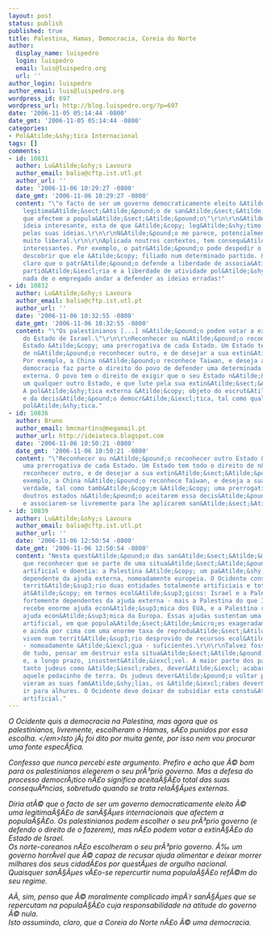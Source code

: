 ```yaml
---
layout: post
status: publish
published: true
title: Palestina, Hamas, Democracia, Coreia do Norte
author:
  display_name: luispedro
  login: luispedro
  email: luis@luispedro.org
  url: ''
author_login: luispedro
author_email: luis@luispedro.org
wordpress_id: 697
wordpress_url: http://blog.luispedro.org/?p=697
date: '2006-11-05 05:14:44 -0800'
date_gmt: '2006-11-05 05:14:44 -0800'
categories:
- Pol&Atilde;&shy;tica Internacional
tags: []
comments:
- id: 10831
  author: Lu&Atilde;&shy;s Lavoura
  author_email: balio@cftp.ist.utl.pt
  author_url: ''
  date: '2006-11-06 10:29:27 -0800'
  date_gmt: '2006-11-06 10:29:27 -0800'
  content: "\"o facto de ser um governo democraticamente eleito &Atilde;&copy; uma
    legitima&Atilde;&sect;&Atilde;&pound;o de san&Atilde;&sect;&Atilde;&micro;es internacionais
    que afectem a popula&Atilde;&sect;&Atilde;&pound;o\"\r\n\r\n&Atilde;&permil; uma
    ideia interesante, esta de que &Atilde;&copy; leg&Atilde;&shy;timo punir uma pessoa
    pelas suas ideias.\r\n\r\nN&Atilde;&pound;o me parece, potencialmente, uma ideia
    muito liberal.\r\n\r\nAplicada noutros contextos, tem consequ&Atilde;&ordf;ncias
    interessantes. Por exemplo, o patr&Atilde;&pound;o pode despedir o empregado se
    descobrir que ele &Atilde;&copy; filiado num determinado partido. &Atilde;&permil;
    claro que o patr&Atilde;&pound;o defende a liberdade de associa&Atilde;&sect;&Atilde;&pound;o
    partid&Atilde;&iexcl;ria e a liberdade de atividade pol&Atilde;&shy;tica, mas...
    nada de o empregado andar a defender as ideias erradas!"
- id: 10832
  author: Lu&Atilde;&shy;s Lavoura
  author_email: balio@cftp.ist.utl.pt
  author_url: ''
  date: '2006-11-06 10:32:55 -0800'
  date_gmt: '2006-11-06 10:32:55 -0800'
  content: "\"Os palestinianos [...] n&Atilde;&pound;o podem votar a extin&Atilde;&sect;&Atilde;&pound;o
    do Estado de Israel.\"\r\n\r\nReconhecer ou n&Atilde;&pound;o reconhecer outro
    Estado &Atilde;&copy; uma prerrogativa de cada Estado. Um Estado tem todo o direito
    de n&Atilde;&pound;o reconhecer outro, e de desejar a sua extin&Atilde;&sect;&Atilde;&pound;o.
    Por exemplo, a China n&Atilde;&pound;o reconhece Taiwan, e deseja a sua extin&Atilde;&sect;&Atilde;&pound;o.\r\n\r\nDa
    democracia faz parte o direito do povo de defender uma determinada pol&Atilde;&shy;tica
    externa. O povo tem o direito de exigir que o seu Estado n&Atilde;&pound;o reconhe&Atilde;&sect;a
    um qualquer outro Estado, e que lute pela sua extin&Atilde;&sect;&Atilde;&pound;o.
    A pol&Atilde;&shy;tica externa &Atilde;&copy; objeto do escrut&Atilde;&shy;nio
    e da decis&Atilde;&pound;o democr&Atilde;&iexcl;tica, tal como qualquer outra
    pol&Atilde;&shy;tica."
- id: 10836
  author: Bruno
  author_email: bmcmartins@megamail.pt
  author_url: http://ideiateca.blogspot.com
  date: '2006-11-06 10:50:21 -0800'
  date_gmt: '2006-11-06 10:50:21 -0800'
  content: "\"Reconhecer ou n&Atilde;&pound;o reconhecer outro Estado &Atilde;&copy;
    uma prerrogativa de cada Estado. Um Estado tem todo o direito de n&Atilde;&pound;o
    reconhecer outro, e de desejar a sua extin&Atilde;&sect;&Atilde;&pound;o. Por
    exemplo, a China n&Atilde;&pound;o reconhece Taiwan, e deseja a sua extin&Atilde;&sect;&Atilde;&pound;o.\"\r\n\r\n&Atilde;&permil;
    verdade, tal como tamb&Atilde;&copy;m &Atilde;&copy; uma prerrogativa leg&Atilde;&shy;tima
    doutros estados n&Atilde;&pound;o aceitarem essa decis&Atilde;&pound;o democr&Atilde;&iexcl;tica
    e associarem-se livremente para lhe aplicarem san&Atilde;&sect;&Atilde;&micro;es."
- id: 10839
  author: Lu&Atilde;&shy;s Lavoura
  author_email: balio@cftp.ist.utl.pt
  author_url: ''
  date: '2006-11-06 12:50:54 -0800'
  date_gmt: '2006-11-06 12:50:54 -0800'
  content: "Nesta quest&Atilde;&pound;o das san&Atilde;&sect;&Atilde;&micro;es, h&Atilde;&iexcl;
    que reconhecer que se parte de uma situa&Atilde;&sect;&Atilde;&pound;o altamente
    artificial e doentia: a Palestina &Atilde;&copy; um pa&Atilde;&shy;s totalmente
    dependente da ajuda externa, nomeadamente europeia. O Ocidente construiu naquele
    territ&Atilde;&sup3;rio duas entidades totalmente artificiais e totalmente insustent&Atilde;&iexcl;veis,
    at&Atilde;&copy; em termos ecol&Atilde;&sup3;gicos: Israel e a Palestina, ambos
    fortemente dependentes da ajuda externa - mais a Palestina do que Israel. Israel
    recebe enorme ajuda econ&Atilde;&sup3;mica dos EUA, e a Palestina recebe enorme
    ajuda econ&Atilde;&sup3;mica da Europa. Essas ajudas sustentam uma situa&Atilde;&sect;&Atilde;&pound;o
    artificial, em que popula&Atilde;&sect;&Atilde;&micro;es exageradamente grandes,
    e ainda por cima com uma enorme taxa de reprodu&Atilde;&sect;&Atilde;&pound;o,
    vivem num territ&Atilde;&sup3;rio desprovido de recursos ecol&Atilde;&sup3;gicos
    - nomeadamente &Atilde;&iexcl;gua - suficientes.\r\n\r\nTalvez fosse bom, acima
    de tudo, pensar em destruir esta situa&Atilde;&sect;&Atilde;&pound;o artificial
    e, a longo prazo, insustent&Atilde;&iexcl;vel. A maior parte dos palestinianos,
    tanto judeus como &Atilde;&iexcl;rabes, dever&Atilde;&iexcl; acabar por deixar
    aquele pedacinho de terra. Os judeus dever&Atilde;&pound;o voltar para de onde
    vieram as suas fam&Atilde;&shy;lias, os &Atilde;&iexcl;rabes dever&Atilde;&pound;o
    ir para alhures. O Ocidente deve deixar de subsidiar esta constu&Atilde;&sect;&Atilde;&pound;o
    artificial."
---
```

<p><em>O Ocidente quis a democracia na Palestina, mas agora que os palestinianos, livremente, escolheram o Hamas, s&Atilde;&pound;o punidos por essa escolha. <&#47;em>Isto j&Atilde;&iexcl; foi dito por muita gente, por isso nem vou procurar uma fonte espec&Atilde;&shy;fica.</p>
<p>Confesso que nunca percebi este argumento. Prefiro e acho que &Atilde;&copy; bom para os palestinianos elegerem o seu pr&Atilde;&sup3;prio governo. Mas a defesa do processo democr&Atilde;&iexcl;tico n&Atilde;&pound;o significa aceita&Atilde;&sect;&Atilde;&pound;o total das suas consequ&Atilde;&ordf;ncias, sobretudo quando se trata rela&Atilde;&sect;&Atilde;&micro;es externas.</p>
<p>Diria at&Atilde;&copy; que o facto de ser um governo democraticamente eleito &Atilde;&copy; uma legitima&Atilde;&sect;&Atilde;&pound;o de san&Atilde;&sect;&Atilde;&micro;es internacionais que afectem a popula&Atilde;&sect;&Atilde;&pound;o. Os palestinianos podem escolher o seu pr&Atilde;&sup3;prio governo (e defendo o direito de o fazerem), mas n&Atilde;&pound;o podem votar a extin&Atilde;&sect;&Atilde;&pound;o do Estado de Israel.<br />
Os norte-coreanos n&Atilde;&pound;o escolheram o seu pr&Atilde;&sup3;prio governo. &Atilde;&permil; um governo horr&Atilde;&shy;vel que &Atilde;&copy; capaz de recusar ajuda alimentar e deixar morrer milhares dos seus cidad&Atilde;&pound;os por quest&Atilde;&micro;es de orgulho nacional. Quaisquer san&Atilde;&sect;&Atilde;&micro;es v&Atilde;&pound;o-se repercurtir numa popula&Atilde;&sect;&Atilde;&pound;o ref&Atilde;&copy;m do seu regime.</p>
<p>A&Atilde;&shy;, sim, penso que &Atilde;&copy; moralmente complicado imp&Atilde;&acute;r san&Atilde;&sect;&Atilde;&micro;es que se repercutam na popula&Atilde;&sect;&Atilde;&pound;o cuja responsabilidade na atitude do governo &Atilde;&copy; nula.<br />
Isto assumindo, claro, que a Coreia do Norte n&Atilde;&pound;o &Atilde;&copy; uma democracia.</p>
